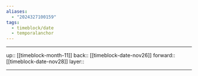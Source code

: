 ```yaml
---
aliases:
  - "2024327100159"
tags:
  - timeblock/date
  - temporalanchor
---
```




***

up:: [[timeblock-month-11]]
back:: [[timeblock-date-nov26]]
forward:: [[timeblock-date-nov28]]
layer:: 

***

